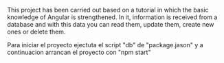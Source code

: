 This project has been carried out based on a tutorial in which the basic knowledge of Angular is strengthened. 
In it, information is received from a database and with this data you can read them, update them, create new ones or delete them.

Para iniciar el proyecto ejectuta el script "db" de "package.jason" y a continuacion arrancan el proyecto con "npm start"
